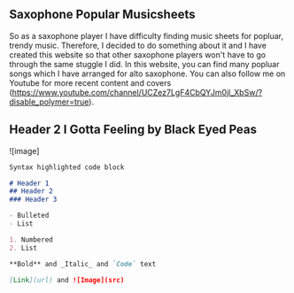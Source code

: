 ## Saxophone Popular Musicsheets

So as a saxophone player I have difficulty finding music sheets for popluar, trendy music. Therefore, I decided to do something about it and I have created this website so that other saxophone players won't have to go through the same stuggle I did. 
In this website, you can find many popluar songs which I have arranged for alto saxophone. You can also follow me on Youtube for more recent content and covers (https://www.youtube.com/channel/UCZez7LgF4CbQYJm0jl_XbSw/?disable_polymer=true).



## Header 2 I Gotta Feeling by Black Eyed Peas
![image] 
```markdown
Syntax highlighted code block

# Header 1
## Header 2
### Header 3

- Bulleted
- List

1. Numbered
2. List

**Bold** and _Italic_ and `Code` text

[Link](url) and ![Image](src)
```








